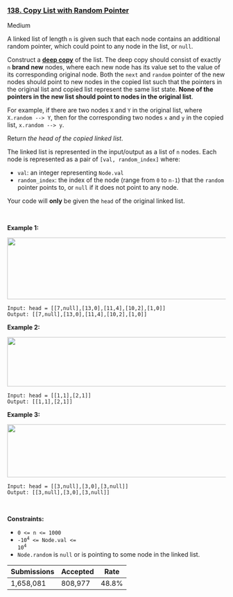 ### [138. Copy List with Random Pointer](https://leetcode.com/problems/copy-list-with-random-pointer/)

Medium

A linked list of length `` n `` is given such that each node contains an additional random pointer, which could point to any node in the list, or `` null ``.

Construct a <a href="https://en.wikipedia.org/wiki/Object_copying#Deep_copy" target="_blank">__deep copy__</a> of the list. The deep copy should consist of exactly `` n `` __brand new__ nodes, where each new node has its value set to the value of its corresponding original node. Both the `` next `` and `` random `` pointer of the new nodes should point to new nodes in the copied list such that the pointers in the original list and copied list represent the same list state. __None of the pointers in the new list should point to nodes in the original list__.

For example, if there are two nodes `` X `` and `` Y `` in the original list, where `` X.random --> Y ``, then for the corresponding two nodes `` x `` and `` y `` in the copied list, `` x.random --> y ``.

Return _the head of the copied linked list_.

The linked list is represented in the input/output as a list of `` n `` nodes. Each node is represented as a pair of `` [val, random_index] `` where:

*   `` val ``: an integer representing `` Node.val ``
*   `` random_index ``: the index of the node (range from `` 0 `` to `` n-1 ``) that the `` random `` pointer points to, or `` null `` if it does not point to any node.

Your code will __only__ be given the `` head `` of the original linked list.

 

__Example 1:__

<img alt="" src="https://assets.leetcode.com/uploads/2019/12/18/e1.png" style="width: 700px; height: 142px;"/>

```
Input: head = [[7,null],[13,0],[11,4],[10,2],[1,0]]
Output: [[7,null],[13,0],[11,4],[10,2],[1,0]]
```

__Example 2:__

<img alt="" src="https://assets.leetcode.com/uploads/2019/12/18/e2.png" style="width: 700px; height: 114px;"/>

```
Input: head = [[1,1],[2,1]]
Output: [[1,1],[2,1]]
```

__Example 3:__

<strong><img alt="" src="https://assets.leetcode.com/uploads/2019/12/18/e3.png" style="width: 700px; height: 122px;"/></strong>

```
Input: head = [[3,null],[3,0],[3,null]]
Output: [[3,null],[3,0],[3,null]]
```

 

__Constraints:__

*   `` 0 <= n <= 1000 ``
*   <code>-10<sup>4</sup> <= Node.val <= 10<sup>4</sup></code>
*   `` Node.random `` is `` null `` or is pointing to some node in the linked list.

| Submissions    | Accepted     | Rate   |
| -------------- | ------------ | ------ |
| 1,658,081 | 808,977 | 48.8% |